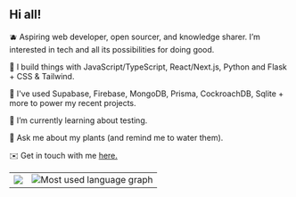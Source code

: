 ## Hi all!

🫐 Aspiring web developer, open sourcer, and knowledge sharer. I’m interested in tech and all its possibilities for doing good.

🍊 I build things with JavaScript/TypeScript, React/Next.js, Python and Flask + CSS & Tailwind.

🥝 I've used Supabase, Firebase, MongoDB, Prisma, CockroachDB, Sqlite + more to power my recent projects.

🍓 I’m currently learning about testing.
  
🌼 Ask me about my plants (and remind me to water them).  

✉️ Get in touch with me <a href="mailto:hi@juliab.dev" target="_blank">here.</a>

<table>
<tr>
<td>
<img src="https://github-readme-stats-futbrc7ar-dejmedus.vercel.app/api?username=dejmedus&show_icons=true&count_private=true&hide_border=true" align="center"/>
</td>
<td>
<img src="https://github-readme-stats-futbrc7ar-dejmedus.vercel.app/api/top-langs/?username=dejmedus&hide=jupyter%20notebook" alt="Most used language graph" align="center"/>
</td>
</tr>
</table>


